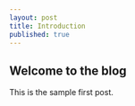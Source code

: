 ```yaml
---
layout: post
title: Introduction
published: true
---
```

## Welcome to the blog

This is the sample first post.
